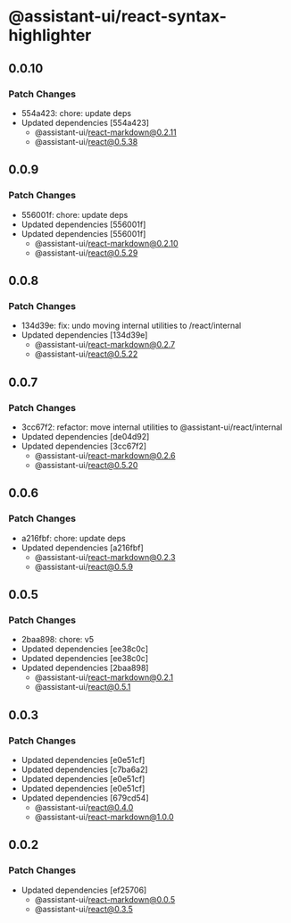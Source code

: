 # @assistant-ui/react-syntax-highlighter

## 0.0.10

### Patch Changes

- 554a423: chore: update deps
- Updated dependencies [554a423]
  - @assistant-ui/react-markdown@0.2.11
  - @assistant-ui/react@0.5.38

## 0.0.9

### Patch Changes

- 556001f: chore: update deps
- Updated dependencies [556001f]
- Updated dependencies [556001f]
  - @assistant-ui/react-markdown@0.2.10
  - @assistant-ui/react@0.5.29

## 0.0.8

### Patch Changes

- 134d39e: fix: undo moving internal utilities to /react/internal
- Updated dependencies [134d39e]
  - @assistant-ui/react-markdown@0.2.7
  - @assistant-ui/react@0.5.22

## 0.0.7

### Patch Changes

- 3cc67f2: refactor: move internal utilities to @assistant-ui/react/internal
- Updated dependencies [de04d92]
- Updated dependencies [3cc67f2]
  - @assistant-ui/react-markdown@0.2.6
  - @assistant-ui/react@0.5.20

## 0.0.6

### Patch Changes

- a216fbf: chore: update deps
- Updated dependencies [a216fbf]
  - @assistant-ui/react-markdown@0.2.3
  - @assistant-ui/react@0.5.9

## 0.0.5

### Patch Changes

- 2baa898: chore: v5
- Updated dependencies [ee38c0c]
- Updated dependencies [ee38c0c]
- Updated dependencies [2baa898]
  - @assistant-ui/react-markdown@0.2.1
  - @assistant-ui/react@0.5.1

## 0.0.3

### Patch Changes

- Updated dependencies [e0e51cf]
- Updated dependencies [c7ba6a2]
- Updated dependencies [e0e51cf]
- Updated dependencies [e0e51cf]
- Updated dependencies [679cd54]
  - @assistant-ui/react@0.4.0
  - @assistant-ui/react-markdown@1.0.0

## 0.0.2

### Patch Changes

- Updated dependencies [ef25706]
  - @assistant-ui/react-markdown@0.0.5
  - @assistant-ui/react@0.3.5
